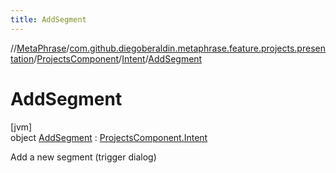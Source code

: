 ```yaml
---
title: AddSegment
---
```

//[MetaPhrase](../../../../../index.html)/[com.github.diegoberaldin.metaphrase.feature.projects.presentation](../../../index.html)/[ProjectsComponent](../../index.html)/[Intent](../index.html)/[AddSegment](index.html)



# AddSegment



[jvm]\
object [AddSegment](index.html) : [ProjectsComponent.Intent](../index.html)

Add a new segment (trigger dialog)


